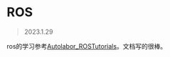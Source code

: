 # ROS
> 2023.1.29

ros的学习参考[Autolabor_ROSTutorials](http://www.autolabor.com.cn/book/ROSTutorials)。文档写的很棒。